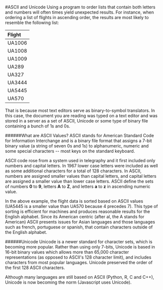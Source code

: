 #ASCII and Unicode
Using a program to order lists that contain both letters and numbers will often times yield unexpected results. For instance, when ordering a list of flights in ascending order, the results are most likely to resemble the following list:

| Flight |
|:------|
| UA1006 |
| UA1008 |
| UA1009 |
| UA289 |
| UA327 |
| UA3444 |
| UA5445 |
| UA570 |

That is because most text editors serve as binary-to-symbol translators. In this case, the document you are reading was typed on a text editor and was stored in a server as a set of ASCII, Unicode or some type of binary file containing a bunch of 1s and 0s. 

######What are ASCII Values?
ASCII stands for American Standard Code for Information Interchange and is a binary file format that assigns a 7-bit binary value (a string of seven 0s and 1s) to alphanumeric, numeric and some special characters -- most keys on the standard keyboard.

ASCII code rose from a system used in telegraphy and it first included only numbers and capital letters. In 1967 lower case letters were included as well as some additional characters for a total of 128 characters. In ASCII, numbers are assigned smaller values than capital letters, and capital letters are assigned a smaller value than lower case letters. ASCII define the sets of numbers **0** to **9**, letters **A** to **Z**, and letters **a** to **z** in ascending numeric value.

In the above example, the flight data is sorted based on ASCII values (UA5445 is a smaller value than UA570 because 4 precedes 7). This type of sorting is efficient for machines and produces reasonable results for the English alphabet. Since its American centric (after al, the A stands for American) ASCII presents issues for Asian languages and those languages such as french, portuguese or spanish, that contain characters outside of the English alphabet.

######Unicode
Unicode is a newer standard for character sets, which is becoming more popular. Rather than using only 7-bits, Unicode is based in 16-bit binary values which allows more than 65,000 character representations (as opposed to ASCII's 128 character limit), and includes characters from most popular languages. Unicode preserved the order of the first 128 ASCII characters. 

Although many languages are still based on ASCII (Python, R, C and C++), Unicode is now becoming the norm (Javascript uses Unicode).